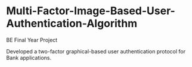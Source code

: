 # Multi-Factor-Image-Based-User-Authentication-Algorithm

BE Final Year Project

Developed a two-factor graphical-based user authentication protocol for Bank applications.
